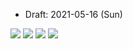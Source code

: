 * Draft: 2021-05-16 (Sun)




<img src='images/'>
<img src='images/'>
<img src='images/'>
<img src='images/'>
